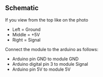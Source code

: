  
Schematic
-----
If you view from the top like on the photo

+   Left = Ground
+   Middle = +5V
+   Right = Signal

Connect the module to the arduino as follows:

+   Arduino pin GND to module GND
+   Arduino digital pin 3 to module Signal
+   Arduino pin 5V to module 5V
